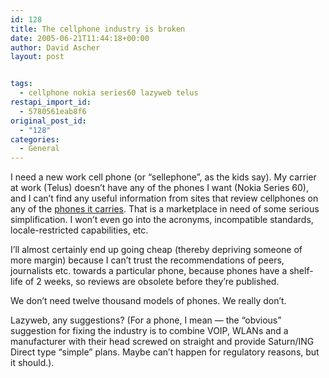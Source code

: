 ```yaml
---
id: 128
title: The cellphone industry is broken
date: 2005-06-21T11:44:18+00:00
author: David Ascher
layout: post


tags:
  - cellphone nokia series60 lazyweb telus
restapi_import_id:
  - 5780561eab8f6
original_post_id:
  - "128"
categories:
  - General
---
```

I need a new work cell phone (or &#8220;sellephone&#8221;, as the kids say). My carrier at work (Telus) doesn&#8217;t have any of the phones I want (Nokia Series 60), and I can&#8217;t find any useful information from sites that review cellphones on any of the [phones it carries](http://www.telusmobility.com/bc/pcs/handset_home.shtml). That is a marketplace in need of some serious simplification. I won&#8217;t even go into the acronyms, incompatible standards, locale-restricted capabilities, etc.

I&#8217;ll almost certainly end up going cheap (thereby depriving someone of more margin) because I can&#8217;t trust the recommendations of peers, journalists etc. towards a particular phone, because phones have a shelf-life of 2 weeks, so reviews are obsolete before they&#8217;re published.

We don&#8217;t need twelve thousand models of phones. We really don&#8217;t.

Lazyweb, any suggestions? (For a phone, I mean &#8212; the &#8220;obvious&#8221; suggestion for fixing the industry is to combine VOIP, WLANs and a manufacturer with their head screwed on straight and provide Saturn/ING Direct type &#8220;simple&#8221; plans. Maybe can&#8217;t happen for regulatory reasons, but it should.).